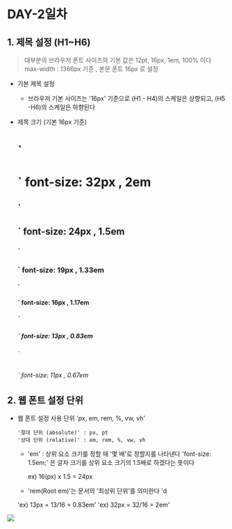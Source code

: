 # DAY-2일차 

## 1. 제목 설정 (H1~H6)

> 대부분의 브라우저 폰트 사이즈의 기본 값은 12pt, 16px, 1em, 100% 이다 <br>
> max-width : 1366px 기준 , 본문 폰트 16px 로 설정

- 기본 제목 설정

    - 브라우저 기본 사이즈는 '16px' 기준으로 (H1 - H4)의 스케일은 상향되고, (H5 -H6)의 스케일은 하향된다


- 제목 크기 (기본 16px 기준)

    <H1>`<H1>` font-size: 32px , 2em <br>
    <H2>`<H2>` font-size: 24px , 1.5em <br>
    <H3>`<H3>` font-size: 19px , 1.33em <br>
    <H4>`<H4>` font-size: 16px , 1.17em <br>
    <H5>`<H5>` font-size: 13px , 0.83em <br>
    <H6>`<H6>` font-size: 11px , 0.67em <br>

## 2. 웹 폰트 설정 단위 
- 웹 폰트 설정 사용 단위 'px, em, rem, %, vw, vh'

      '절대 단위 (absolute)' : px, pt
      '상대 단위 (relative)' : em, rem, %, vw, vh

     - 'em' : 상위 요소 크기를 정할 때 '몇 배'로 정할지를 나타낸다 
       'font-size: 1.5em;' 은 글자 크기를 상위 요소 크기의 1.5배로 하겠다는 뜻이다 

       ex) 16(px) x 1.5 = 24px

     - 'rem(Root em)'는 문서의 '최상위 단위'를 의미한다
       'd

    'ex) 13px = 13/16 = 0.83em' 
    'ex) 32px = 32/16 = 2em'

![](http://pxtoem.com/)
<br>

